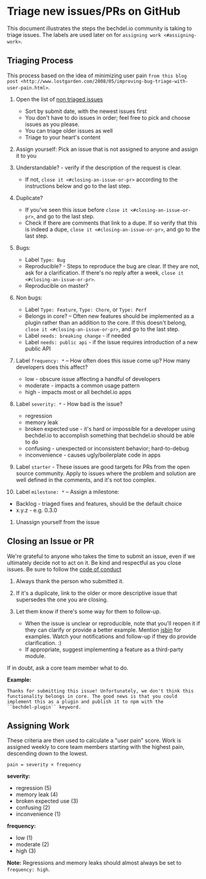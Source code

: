 # Triage new issues/PRs on GitHub

This document illustrates the steps the bechdel.io community is taking to
triage issues. The labels are used later on for `assigning work <#assigning-work>`.

## Triaging Process

This process based on the idea of minimizing user pain `from this blog post <http://www.lostgarden.com/2008/05/improving-bug-triage-with-user-pain.html>`.

1. Open the list of [non triaged issues](https://github.com/joekarlsson/bechdel-test/issues)

   * Sort by submit date, with the newest issues first
   * You don't have to do issues in order; feel free to pick and
     choose issues as you please.
   * You can triage older issues as well
   * Triage to your heart's content

2. Assign yourself: Pick an issue that is not assigned to anyone and
   assign it to you

3. Understandable? - verify if the description of the request is clear.

   * If not, `close it <#closing-an-issue-or-pr>` according to the
     instructions below and go to the last step.

4. Duplicate?

   * If you've seen this issue before `close it <#closing-an-issue-or-pr>`, and go to the last step.
   * Check if there are comments that link to a dupe. If so verify
     that this is indeed a dupe, `close it <#closing-an-issue-or-pr>`, and go to the last step.

5. Bugs:

   * Label `Type: Bug`
   * Reproducible? - Steps to reproduce the bug are clear. If they are
     not, ask for a clarification. If there's no reply after a week,
     `close it <#closing-an-issue-or-pr>`.
   * Reproducible on master?

6. Non bugs:

   * Label `Type: Feature`, `Type: Chore`, or `Type: Perf`
   * Belongs in core? – Often new features should be implemented as a
     plugin rather than an addition to the core. If this doesn't
     belong, `close it <#closing-an-issue-or-pr>`, and go to the
     last step.
   * Label `needs: breaking change` - if needed
   * Label `needs: public api` - if the issue requires introduction
     of a new public API

7. Label `frequency: *` – How often does this issue come up? How many
   developers does this affect?

   * low - obscure issue affecting a handful of developers
   * moderate - impacts a common usage pattern
   * high - impacts most or all bechdel.io apps

8. Label `severity: *` - How bad is the issue?

   * regression
   * memory leak
   * broken expected use - it's hard or impossible for a developer
     using bechdel.io to accomplish something that bechdel.io should be able
     to do
   * confusing - unexpected or inconsistent behavior; hard-to-debug
   * inconvenience - causes ugly/boilerplate code in apps

9. Label `starter` - These issues are good targets for PRs from the
   open source community. Apply to issues where the problem and
   solution are well defined in the comments, and it's not too complex.

10. Label `milestone: *` – Assign a milestone:

* Backlog - triaged fixes and features, should be the default choice
* x.y.z - e.g. 0.3.0

1. Unassign yourself from the issue

## Closing an Issue or PR

We're grateful to anyone who takes the time to submit an issue, even if
we ultimately decide not to act on it. Be kind and respectful as you
close issues. Be sure to follow the [code of conduct](https://github.com/JoeKarlsson/bechdel-test/blob/develop/CODE_OF_CONDUCT.md)

1. Always thank the person who submitted it.
2. If it's a duplicate, link to the older or more descriptive issue that
   supersedes the one you are closing.
3. Let them know if there's some way for them to follow-up.

   * When the issue is unclear or reproducible, note that you'll reopen
     it if they can clarify or provide a better example. Mention
     [jsbin](https://jsbin.com) for examples. Watch your
     notifications and follow-up if they do provide clarification. :)
   * If appropriate, suggest implementing a feature as a third-party
     module.

If in doubt, ask a core team member what to do.

**Example:**

    Thanks for submitting this issue! Unfortunately, we don't think this
    functionality belongs in core. The good news is that you could
    implement this as a plugin and publish it to npm with the
    ``bechdel-plugin`` keyword.

## Assigning Work

These criteria are then used to calculate a "user pain" score. Work is
assigned weekly to core team members starting with the highest pain,
descending down to the lowest.

    pain = severity × frequency

**severity:**

* regression (5)
* memory leak (4)
* broken expected use (3)
* confusing (2)
* inconvenience (1)

**frequency:**

* low (1)
* moderate (2)
* high (3)

**Note:** Regressions and memory leaks should almost always be set to
`frequency: high`.
